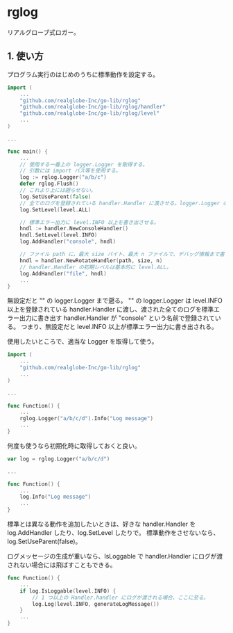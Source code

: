 <!--
Copyright 2015 realglobe, Inc.

Licensed under the Apache License, Version 2.0 (the "License");
you may not use this file except in compliance with the License.
You may obtain a copy of the License at

    http://www.apache.org/licenses/LICENSE-2.0

Unless required by applicable law or agreed to in writing, software
distributed under the License is distributed on an "AS IS" BASIS,
WITHOUT WARRANTIES OR CONDITIONS OF ANY KIND, either express or implied.
See the License for the specific language governing permissions and
limitations under the License.
-->


# rglog

リアルグローブ式ロガー。


## 1. 使い方

プログラム実行のはじめのうちに標準動作を設定する。

```Go
import (
	...
	"github.com/realglobe-Inc/go-lib/rglog"
	"github.com/realglobe-Inc/go-lib/rglog/handler"
	"github.com/realglobe-Inc/go-lib/rglog/level"
	...
)

...

func main() {
	...
	// 使用する一番上の logger.Logger を取得する。
	// 引数には import パス等を使用する。
	log := rglog.Logger("a/b/c")
	defer rglog.Flush()
	// これより上には遡らせない。
	log.SetUseParent(false)
	// 全てのログを登録されている handler.Handler に渡させる。logger.Logger の初期レベルは基本的に level.OFF。
	log.SetLevel(level.ALL)

	// 標準エラー出力に level.INFO 以上を書き出させる。
	hndl := handler.NewConsoleHandler()
	hndl.SetLevel(level.INFO)
	log.AddHandler("console", hndl)

	// ファイル path に、最大 size バイト、最大 n ファイルで、デバッグ情報まで書き出させる。
	hndl = handler.NewRotateHandler(path, size, n)
	// handler.Handler の初期レベルは基本的に level.ALL。
	log.AddHandler("file", hndl)
	...
}
```

無設定だと "" の logger.Logger まで遡る。
"" の logger.Logger は level.INFO 以上を登録されている handler.Handler に渡し、渡された全てのログを標準エラー出力に書き出す handler.Handler が "console" という名前で登録されている。
つまり、無設定だと level.INFO 以上が標準エラー出力に書き出される。

使用したいところで、適当な Logger を取得して使う。

```Go
import (
	...
	"github.com/realglobe-Inc/go-lib/rglog"
	...
)

...

func Function() {
	...
	rglog.Logger("a/b/c/d").Info("Log message")
	...
}
```

何度も使うなら初期化時に取得しておくと良い。

```Go
var log = rglog.Logger("a/b/c/d")

...

func Function() {
	...
	log.Info("Log message")
	...
}
```

標準とは異なる動作を追加したいときは、好きな handler.Handler を log.AddHandler したり、log.SetLevel したりで。
標準動作をさせないなら、log.SetUseParent(false)。

ログメッセージの生成が重いなら、IsLoggable で handler.Handler にログが渡されない場合には飛ばすこともできる。

```Go
func Function() {
	...
	if log.IsLoggable(level.INFO) {
		// 1 つ以上の Handler.handler にログが渡される場合、ここに至る。
		log.Log(level.INFO, generateLogMessage())
	}
	...
}
```
